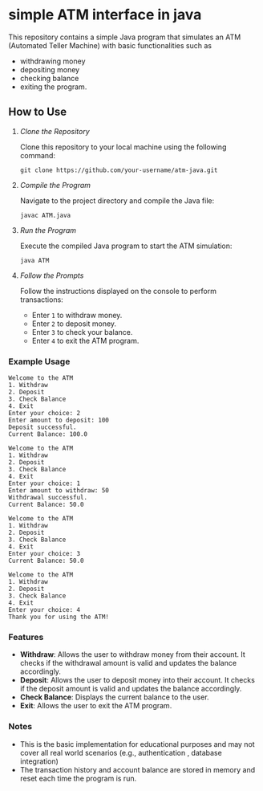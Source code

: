 # simple ATM interface in java

This repository contains a simple Java program that simulates an ATM (Automated Teller Machine) with basic functionalities such as
- withdrawing money
- depositing money
- checking balance
- exiting the program.

## How to Use

1. *Clone the Repository*

   Clone this repository to your local machine using the following command:
   ```
   git clone https://github.com/your-username/atm-java.git
   ```

2. *Compile the Program*

   Navigate to the project directory and compile the Java file:
   ```
   javac ATM.java
   ```

3. *Run the Program*

   Execute the compiled Java program to start the ATM simulation:
   ```
   java ATM
   ```

4. *Follow the Prompts*

   Follow the instructions displayed on the console to perform transactions:
   - Enter `1` to withdraw money.
   - Enter `2` to deposit money.
   - Enter `3` to check your balance.
   - Enter `4` to exit the ATM program.

### Example Usage

```
Welcome to the ATM
1. Withdraw
2. Deposit
3. Check Balance
4. Exit
Enter your choice: 2
Enter amount to deposit: 100
Deposit successful.
Current Balance: 100.0

Welcome to the ATM
1. Withdraw
2. Deposit
3. Check Balance
4. Exit
Enter your choice: 1
Enter amount to withdraw: 50
Withdrawal successful.
Current Balance: 50.0

Welcome to the ATM
1. Withdraw
2. Deposit
3. Check Balance
4. Exit
Enter your choice: 3
Current Balance: 50.0

Welcome to the ATM
1. Withdraw
2. Deposit
3. Check Balance
4. Exit
Enter your choice: 4
Thank you for using the ATM!
```
### Features

- **Withdraw**: Allows the user to withdraw money from their account. It checks if the withdrawal amount is valid and updates the balance accordingly.
- **Deposit**: Allows the user to deposit money into their account. It checks if the deposit amount is valid and updates the balance accordingly.
- **Check Balance**: Displays the current balance to the user.
- **Exit**: Allows the user to exit the ATM program.

### Notes

- This is the basic implementation for educational purposes and may not cover all real world scenarios (e.g., authentication , database integration)
- The transaction history and account balance are stored in memory and reset each time the program is run.  

